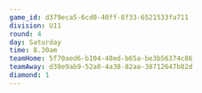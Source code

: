 ```yaml
---
game_id: d379eca5-6cd0-40ff-8f33-6521533fa711
division: U11
round: 4
day: Saturday
time: 8.30am
teamHome: 5f70aed6-b104-48ed-b65a-be3b56374c86
teamAway: d38e9ab9-52a8-4a38-82aa-38712647b82d
diamond: 1
---
```

